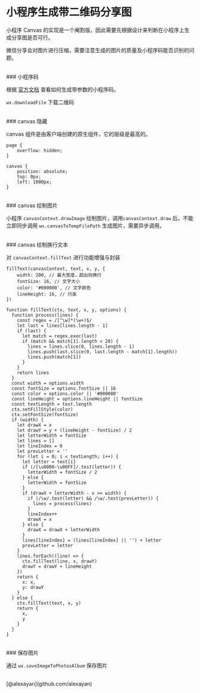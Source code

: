# 小程序生成带二维码分享图

小程序 Canvas 的实现是一个阉割版，因此需要先根据设计来判断在小程序上生成分享图是否可行。

微信分享会对图片进行压缩，需要注意生成的图片的质量及小程序码能否识别的问题。

<br>
### 小程序码

根据 [官方文档](https://mp.weixin.qq.com/debug/wxadoc/dev/api/qrcode.html) 查看如何生成带参数的小程序码。

`wx.downloadFile` 下载二维码

<br>
### canvas 隐藏

canvas 组件是由客户端创建的原生组件，它的层级是最高的。

```
page {
	overflow: hidden;
}

canvas {
	position: absolute;
	top: 0px;
	left: 1000px;
}
```

<br>
### canvas 绘制图片

小程序 `canvasContext.drawImage` 绘制图片，调用`canvasContext.draw` 后，不能立即同步调用 `wx.canvasToTempFilePath` 生成图片，需要异步调用。

<br>
### canvas 绘制换行文本

对 `canvasContext.fillText` 进行功能增强与封装

```
fillText(canvasContext, text, x, y, {
	width: 200, // 最大宽度，超出则换行
	fontSize: 16, // 文字大小
	color: '#000000', // 文字颜色
	lineHeight: 16, // 行高
})
```

```
function fillText(ctx, text, x, y, options) {
  function process(lines) {
    const regex = /[^\w]*(\w+)$/
    let last = lines[lines.length - 1]
    if (last) {
      let match = regex.exec(last)
      if (match && match[1].length < 20) {
        lines = lines.slice(0, lines.length - 1)
        lines.push(last.slice(0, last.length - match[1].length))
        lines.push(match[1])
      }
    }
    return lines
  }
  const width = options.width
  const fontSize = options.fontSize || 16
  const color = options.color || '#000000'
  const lineHeight = options.lineHeight || fontSize
  const textLength = text.length
  ctx.setFillStyle(color)
  ctx.setFontSize(fontSize)
  if (width) {
    let drawX = x
    let drawY = y + (lineHeight - fontSize) / 2
    let letterWidth = fontSize
    let lines = []
    let lineIndex = 0
    let prevLetter = ''
    for (let i = 0; i < textLength; i++) {
      let letter = text[i]
      if (/[\u0000-\u00FF]/.test(letter)) {
        letterWidth = fontSize / 2
      } else {
        letterWidth = fontSize
      }
      if (drawX + letterWidth - x >= width) {
        if (/\w/.test(letter) && /\w/.test(prevLetter)) {
          lines = process(lines)
        }
        lineIndex++
        drawX = x
      } else {
        drawX = drawX + letterWidth
      }
      lines[lineIndex] = (lines[lineIndex] || '') + letter
      prevLetter = letter
    }
    lines.forEach((line) => {
      ctx.fillText(line, x, drawY)
      drawY = drawY + lineHeight
    })
    return {
      x: x,
      y: drawY
    }
  } else {
    ctx.fillText(text, x, y)
    return {
      x,
      y
    }
  }
}

```

<br>
### 保存图片

通过 `wx.saveImageToPhotosAlbum` 保存图片

<br>
[@alexayan](github.com/alexayan)

